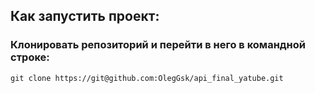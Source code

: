 ## Как запустить проект:
### Клонировать репозиторий и перейти в него в командной строке:
```
git clone https://git@github.com:OlegGsk/api_final_yatube.git
```


